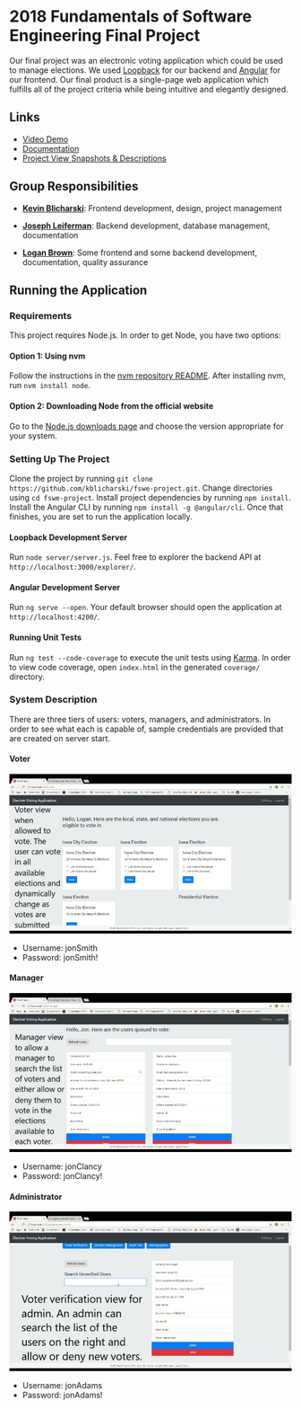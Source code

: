 # 2018 Fundamentals of Software Engineering Final Project
Our final project was an electronic voting application which could be used to manage elections. We used [Loopback](https://loopback.io/) for our backend and [Angular](https://angular.io/) for our frontend. Our final product is a single-page web application which fulfills all of the project criteria while being intuitive and elegantly designed.

## Links
- [Video Demo](https://www.youtube.com/watch?v=VQDdzFb79hA)
- [Documentation](https://github.com/kblicharski/fswe-project/blob/master/Documentation%20of%20System.pdf)
- [Project View Snapshots & Descriptions](https://github.com/kblicharski/fswe-project/tree/master/Snapshots%20fswe)

## Group Responsibilities
- **[Kevin Blicharski](https://github.com/kblicharski)**: Frontend development, design, project management

- **[Joseph Leiferman](https://github.com/josephLeiferman)**: Backend development, database management, documentation

- **[Logan Brown](https://github.com/logan-brown8520)**: Some frontend and some backend development, documentation, quality assurance

## Running the Application

### Requirements
This project requires Node.js. In order to get Node, you have two options:

#### Option 1: Using nvm
Follow the instructions in the [nvm repository README](https://github.com/creationix/nvm). After installing nvm, run `nvm install node`.

#### Option 2: Downloading Node from the official website
Go to the [Node.js downloads page](https://nodejs.org/en/download/) and choose the version appropriate for your system.


### Setting Up The Project
Clone the project by running `git clone https://github.com/kblicharski/fswe-project.git`. Change directories using `cd fswe-project`. Install project dependencies by running `npm install`. Install the Angular CLI by running `npm install -g @angular/cli`. Once that finishes, you are set to run the application locally.

#### Loopback Development Server
Run `node server/server.js`. Feel free to explorer the backend API at `http://localhost:3000/explorer/`.

#### Angular Development Server
Run `ng serve --open`. Your default browser should open the application at `http://localhost:4200/`.

#### Running Unit Tests
Run `ng test --code-coverage` to execute the unit tests using [Karma](https://karma-runner.github.io). In order to view code coverage, open `index.html` in the generated `coverage/` directory.

### System Description
There are three tiers of users: voters, managers, and administrators. In order to see what each is capable of, sample credentials are provided that are created on server start.

#### Voter
![voting view](https://github.com/kblicharski/fswe-project/blob/master/Snapshots%20fswe/Voting%20View.jpg)
- Username: jonSmith
- Password: jonSmith!

#### Manager
![manager view](https://github.com/kblicharski/fswe-project/blob/master/Snapshots%20fswe/Manager%20view.jpg)
- Username: jonClancy
- Password: jonClancy!

#### Administrator
![admin view](https://github.com/kblicharski/fswe-project/blob/master/Snapshots%20fswe/Voter%20Verification%20Admin.jpg)
- Username: jonAdams
- Password: jonAdams!


